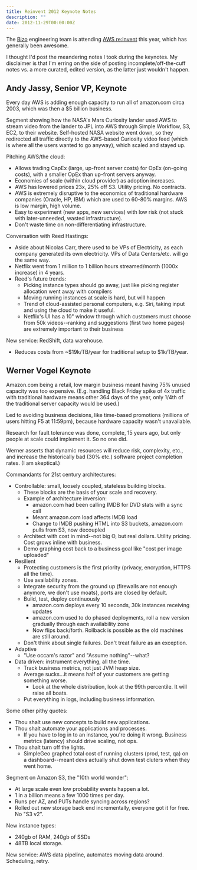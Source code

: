 ```yaml
---
title: Reinvent 2012 Keynote Notes
description: ""
date: 2012-11-29T00:00:00Z
---
```




The [Bizo](http://www.bizo.com) engineering team is attending [AWS re:Invent](https://reinvent.awsevents.com/) this year, which has generally been awesome.

I thought I'd post the meandering notes I took during the keynotes. My disclaimer is that I'm erring on the side of posting incomplete/off-the-cuff notes vs. a more curated, edited version, as the latter just wouldn't happen.

Andy Jassy, Senior VP, Keynote
------------------------------

Every day AWS is adding enough capacity to run all of amazon.com circa 2003, which was then a $5 billion business.

Segment showing how the NASA's Mars Curiosity lander used AWS to stream video from the lander to JPL into AWS through Simple Workflow, S3, EC2, to their website. Self-hosted NASA website went down, so they redirected all traffic directly to the AWS-based Curiosity video feed (which is where all the users wanted to go anyway), which scaled and stayed up.

Pitching AWS/the cloud:

* Allows trading CapEx (large, up-front server costs) for OpEx (on-going costs), with a smaller OpEx than up-front servers anyway.
* Economies of scale (within cloud provider) as adoption increases.
* AWS has lowered prices 23x, 25% off S3. Utility pricing. No contracts.
* AWS is extremely disruptive to the economics of traditional hardware companies (Oracle, HP, IBM) which are used to 60-80% margins. AWS is low margin, high volume.
* Easy to experiment (new apps, new services) with low risk (not stuck with later-unneeded, wasted infrastructure).
* Don't waste time on non-differentiating infrastructure.

Conversation with Reed Hastings:

* Aside about Nicolas Carr, there used to be VPs of Electricity, as each company generated its own electricity. VPs of Data Centers/etc. will go the same way.
* Netflix went from 1 million to 1 billion hours streamed/month (1000x increase) in 4 years.
* Reed's future trends:
  * Picking instance types should go away, just like picking register allocation went away with compilers
  * Moving running instances at scale is hard, but will happen
  * Trend of cloud-assisted personal computers, e.g. Siri, taking input and using the cloud to make it useful.
  * Netflix's UI has a 10" window through which customers must choose from 50k videos--ranking and suggestions (first two home pages) are extremely important to their business

New service: RedShift, data warehouse.

* Reduces costs from ~$19k/TB/year for traditional setup to $1k/TB/year.

Werner Vogel Keynote
--------------------

Amazon.com being a retail, low margin business meant having 75% unused capacity was too expensive. (E.g. handling Black Friday spike of 4x traffic with traditional hardware means other 364 days of the year, only 1/4th of the traditional server capacity would be used.)

Led to avoiding business decisions, like time-based promotions (millions of users hitting F5 at 11:59pm), because hardware capacity wasn't unavailable.

Research for fault tolerance was done, complete, 15 years ago, but only people at scale could implement it. So no one did.

Werner asserts that dynamic resources will reduce risk, complexity, etc., and increase the historically bad (30% etc.) software project completion rates. (I am skeptical.)

Commandants for 21st century architectures:

* Controllable: small, loosely coupled, stateless building blocks.
  * These blocks are the basis of your scale and recovery.
  * Example of architecture inversion:
    * amazon.com had been calling IMDB for DVD stats with a sync call
    * Meant amazon.com load affects IMDB load
    * Change to IMDB pushing HTML into S3 buckets, amazon.com pulls from S3, now decoupled
  * Architect with cost in mind--not big O, but real dollars. Utility pricing. Cost grows inline with business.
  * Demo graphing cost back to a business goal like "cost per image uploaded"
* Resilient
  * Protecting customers is the first priority (privacy, encryption, HTTPS all the time).
  * Use availability zones.
  * Integrate security from the ground up (firewalls are not enough anymore, we don't use moats), ports are closed by default.
  * Build, test, deploy continuously
    * amazon.com deploys every 10 seconds, 30k instances receiving updates
    * amazon.com used to do phased deployments, roll a new version gradually through each availability zone
    * Now flips back/forth. Rollback is possible as the old machines are still around.
  * Don't think about single failures. Don't treat failure as an exception.
* Adaptive
  * "Use occam's razor" and "Assume nothing"--what?
* Data driven: instrument everything, all the time.
  * Track business metrics, not just JVM heap size.
  * Average sucks...it means half of your customers are getting something worse.
    * Look at the whole distribution, look at the 99th percentile. It will raise all boats.
  * Put everything in logs, including business information.

Some other pithy quotes:

* Thou shalt use new concepts to build new applications.
* Thou shalt automate your applications and processes.
  * If you have to log in to an instance, you're doing it wrong. Business metrics (latency) should drive scaling, not ops.
* Thou shalt turn off the lights.
  * SimpleGeo graphed total cost of running clusters (prod, test, qa) on a dashboard--meant devs actually shut down test cluters when they went home.

Segment on Amazon S3, the "10th world wonder":

* At large scale even low probability events happen a lot.
* 1 in a billion means a few 1000 times per day.
* Runs per AZ, and PUTs handle syncing across regions?
* Rolled out new storage back end incrementally, everyone got it for free. No "S3 v2".

New instance types:

* 240gb of RAM, 240gb of SSDs
* 48TB local storage.

New service: AWS data pipeline, automates moving data around. Scheduling, retry.

